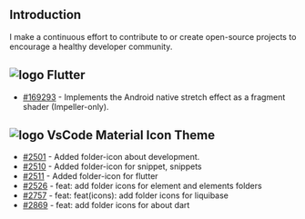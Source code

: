 ## Introduction
I make a continuous effort to contribute to or create open-source projects to encourage a healthy developer community.

## ![logo](https://github.com/user-attachments/assets/6cad9614-6ea4-4402-bf6a-8ece0753573e) Flutter
- [#169293](https://github.com/flutter/flutter/pull/169293) - Implements the Android native stretch effect as a fragment shader (Impeller-only).

## ![logo](https://github.com/user-attachments/assets/8969ce91-a513-49ce-9874-ef0d297f5c45) VsCode Material Icon Theme

- [#2501](https://github.com/material-extensions/vscode-material-icon-theme/pull/2501) - Added folder-icon about development.
- [#2510](https://github.com/material-extensions/vscode-material-icon-theme/pull/2510) - Added folder-icon for snippet, snippets
- [#2511](https://github.com/material-extensions/vscode-material-icon-theme/pull/2511) - Added folder-icon for flutter
- [#2526](https://github.com/material-extensions/vscode-material-icon-theme/pull/2526) - feat: add folder icons for element and elements folders
- [#2757](https://github.com/material-extensions/vscode-material-icon-theme/pull/2757) - feat: feat(icons): add folder icons for liquibase
- [#2869](https://github.com/material-extensions/vscode-material-icon-theme/pull/2869) - feat: add folder icons for about dart

